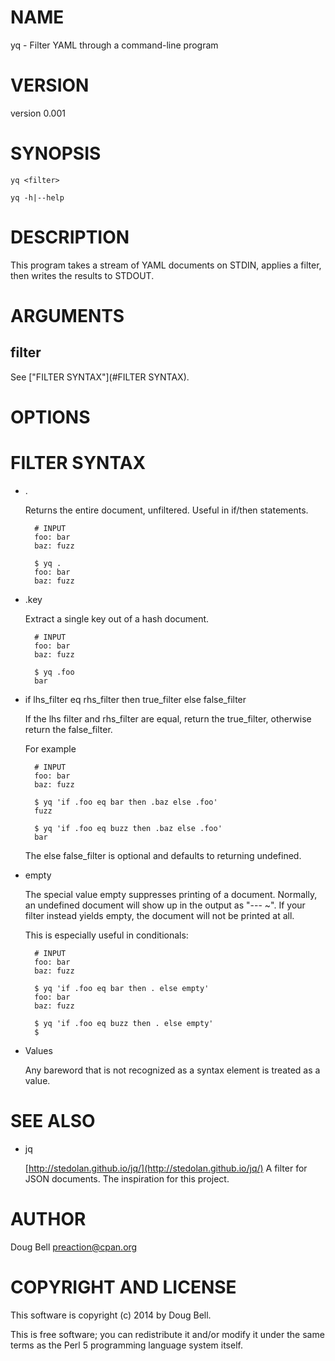 # NAME

yq - Filter YAML through a command-line program

# VERSION

version 0.001

# SYNOPSIS

    yq <filter>

    yq -h|--help

# DESCRIPTION

This program takes a stream of YAML documents on STDIN, applies a filter, then
writes the results to STDOUT.

# ARGUMENTS

## filter

See ["FILTER SYNTAX"](#FILTER SYNTAX).

# OPTIONS

# FILTER SYNTAX

- .

    Returns the entire document, unfiltered. Useful in if/then statements.

        # INPUT
        foo: bar
        baz: fuzz

        $ yq .
        foo: bar
        baz: fuzz

- .key

    Extract a single key out of a hash document.

        # INPUT
        foo: bar
        baz: fuzz

        $ yq .foo
        bar

- if lhs\_filter eq rhs\_filter then true\_filter else false\_filter

    If the lhs filter and rhs\_filter are equal, return the true\_filter,
    otherwise return the false\_filter.

    For example

        # INPUT
        foo: bar
        baz: fuzz

        $ yq 'if .foo eq bar then .baz else .foo'
        fuzz

        $ yq 'if .foo eq buzz then .baz else .foo'
        bar

    The else false\_filter is optional and defaults to returning undefined.

- empty

    The special value empty suppresses printing of a document. Normally,
    an undefined document will show up in the output as "--- ~". If your
    filter instead yields empty, the document will not be printed at all.

    This is especially useful in conditionals:

        # INPUT
        foo: bar
        baz: fuzz

        $ yq 'if .foo eq bar then . else empty'
        foo: bar
        baz: fuzz

        $ yq 'if .foo eq buzz then . else empty'
        $

- Values

    Any bareword that is not recognized as a syntax element is treated
    as a value.

# SEE ALSO

- jq

    [http://stedolan.github.io/jq/](http://stedolan.github.io/jq/) A filter for JSON documents. The inspiration
    for this project.

# AUTHOR

Doug Bell <preaction@cpan.org>

# COPYRIGHT AND LICENSE

This software is copyright (c) 2014 by Doug Bell.

This is free software; you can redistribute it and/or modify it under
the same terms as the Perl 5 programming language system itself.
